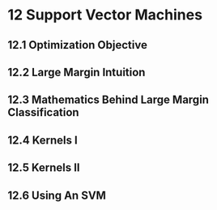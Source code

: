 # 12 Support Vector Machines

## 12.1 Optimization Objective

## 12.2 Large Margin Intuition

## 12.3 Mathematics Behind Large Margin Classification

## 12.4 Kernels I

## 12.5 Kernels II

## 12.6 Using An SVM